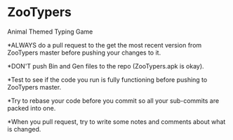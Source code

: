 ZooTypers
=========

Animal Themed Typing Game

*ALWAYS do a pull request to the get the most recent version from ZooTypers master before pushing your changes to it.

*DON'T push Bin and Gen files to the repo (ZooTypers.apk is okay).

*Test to see if the code you run is fully functioning before pushing to ZooTypers master.

*Try to rebase your code before you commit so all your sub-commits are packed into one.

*When you pull request, try to write some notes and comments about what is changed.
